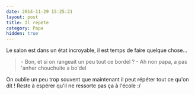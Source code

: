 ```yaml
---
date: 2014-11-29 15:25:21
layout: post
title: Il répète
category: Papa
hidden: true
---
```


Le salon est dans un état incroyable, il est temps de faire quelque chose...

> \- Bon, et si on rangeait un peu tout ce bordel ?
> \- Ah non papa, a pas 'anher chouchuite a bo'del

On oublie un peu trop souvent que maintenant il peut répéter tout ce qu'on dit ! Reste à espérer qu'il ne ressorte pas ça à l'école :/
